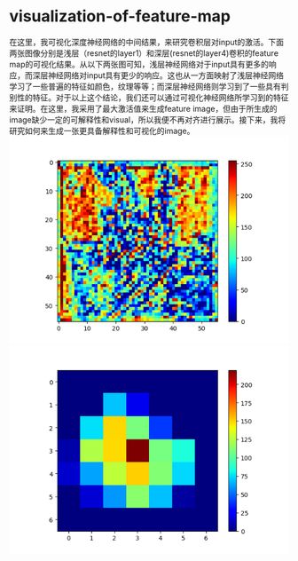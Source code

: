 # visualization-of-feature-map
在这里，我可视化深度神经网络的中间结果，来研究卷积层对input的激活。下面两张图像分别是浅层（resnet的layer1）和深层(resnet的layer4)卷积的feature map的可视化结果。从以下两张图可知，浅层神经网络对于input具有更多的响应，而深层神经网络对input具有更少的响应。这也从一方面映射了浅层神经网络学习了一些普遍的特征如颜色，纹理等等；而深层神经网络则学习到了一些具有判别性的特征。对于以上这个结论，我们还可以通过可视化神经网络所学习到的特征来证明。在这里，我采用了最大激活值来生成feature image，但由于所生成的image缺少一定的可解释性和visual，所以我便不再对齐进行展示。接下来，我将研究如何来生成一张更具备解释性和可视化的image。  
![image](image/shallow.png)
![image](image/deep.png)
